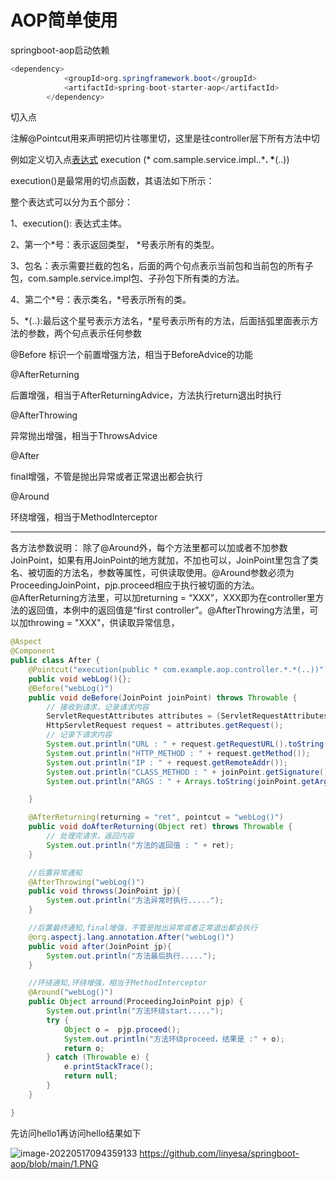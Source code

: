 # **AOP简单使用**

springboot-aop启动依赖

```java
<dependency>
            <groupId>org.springframework.boot</groupId>
            <artifactId>spring-boot-starter-aop</artifactId>
        </dependency>
```

切入点

注解@Pointcut用来声明把切片往哪里切，这里是往controller层下所有方法中切

例如定义切入点[表达式](https://so.csdn.net/so/search?q=表达式&spm=1001.2101.3001.7020) execution (* com.sample.service.impl..***. \***(..))

execution()是最常用的切点函数，其语法如下所示：

整个表达式可以分为五个部分：

1、execution(): 表达式主体。

2、第一个*号：表示返回类型， *号表示所有的类型。

3、包名：表示需要拦截的包名，后面的两个句点表示当前包和当前包的所有子包，com.sample.service.impl包、子孙包下所有类的方法。

4、第二个\*号：表示类名，\*号表示所有的类。

5、\*(..):最后这个星号表示方法名，*星号表示所有的方法，后面括弧里面表示方法的参数，两个句点表示任何参数



@Before
标识一个前置增强方法，相当于BeforeAdvice的功能

@AfterReturning

后置增强，相当于AfterReturningAdvice，方法执行return退出时执行

@AfterThrowing

异常抛出增强，相当于ThrowsAdvice

@After

final增强，不管是抛出异常或者正常退出都会执行

@Around

环绕增强，相当于MethodInterceptor

----------------------------------------------
各方法参数说明：
除了@Around外，每个方法里都可以加或者不加参数JoinPoint，如果有用JoinPoint的地方就加，不加也可以，JoinPoint里包含了类名、被切面的方法名，参数等属性，可供读取使用。@Around参数必须为ProceedingJoinPoint，pjp.proceed相应于执行被切面的方法。@AfterReturning方法里，可以加returning = “XXX”，XXX即为在controller里方法的返回值，本例中的返回值是“first controller”。@AfterThrowing方法里，可以加throwing = "XXX"，供读取异常信息，

```java
@Aspect
@Component
public class After {
    @Pointcut("execution(public * com.example.aop.controller.*.*(..))")
    public void webLog(){};
    @Before("webLog()")
    public void deBefore(JoinPoint joinPoint) throws Throwable {
        // 接收到请求，记录请求内容
        ServletRequestAttributes attributes = (ServletRequestAttributes) RequestContextHolder.getRequestAttributes();
        HttpServletRequest request = attributes.getRequest();
        // 记录下请求内容
        System.out.println("URL : " + request.getRequestURL().toString());
        System.out.println("HTTP_METHOD : " + request.getMethod());
        System.out.println("IP : " + request.getRemoteAddr());
        System.out.println("CLASS_METHOD : " + joinPoint.getSignature().getDeclaringTypeName() + "." + joinPoint.getSignature().getName());
        System.out.println("ARGS : " + Arrays.toString(joinPoint.getArgs()));

    }

    @AfterReturning(returning = "ret", pointcut = "webLog()")
    public void doAfterReturning(Object ret) throws Throwable {
        // 处理完请求，返回内容
        System.out.println("方法的返回值 : " + ret);
    }

    //后置异常通知
    @AfterThrowing("webLog()")
    public void throwss(JoinPoint jp){
        System.out.println("方法异常时执行.....");
    }

    //后置最终通知,final增强，不管是抛出异常或者正常退出都会执行
    @org.aspectj.lang.annotation.After("webLog()")
    public void after(JoinPoint jp){
        System.out.println("方法最后执行.....");
    }

    //环绕通知,环绕增强，相当于MethodInterceptor
    @Around("webLog()")
    public Object arround(ProceedingJoinPoint pjp) {
        System.out.println("方法环绕start.....");
        try {
            Object o =  pjp.proceed();
            System.out.println("方法环绕proceed，结果是 :" + o);
            return o;
        } catch (Throwable e) {
            e.printStackTrace();
            return null;
        }
    }

}

```

先访问hello1再访问hello结果如下

![image-20220517094359133](C:\Users\tqn\AppData\Roaming\Typora\typora-user-images\image-20220517094359133.png)
https://github.com/linyesa/springboot-aop/blob/main/1.PNG
